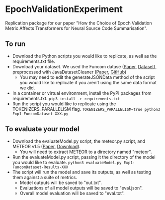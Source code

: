 # EpochValidationExperiment

Replication package for our paper "How the Choice of Epoch Validation Metric Affects Transformers for Neural Source Code Summarisation".

## To run

- Download the Python scripts you would like to replicate, as well as the requirements.txt file.
- Download your dataset.  We used the Funcom datase ([Paper](https://aclanthology.org/N19-1394.pdf), [Dataset](http://leclair.tech/data/funcom/index_v5.html#procdata)), preprocessed with JavaDatasetCleaner ([Paper](https://www.lancaster.ac.uk/~elhaj/docs/gem2022.pdf), [GitHub](https://github.com/phillijm/JavaDatasetCleaner/))
    - You may need to edit the generateJSONData method of the script you would like to replicate if you aren't using the same data format we did.
- In a container or virtual environment, install the PyPI packages from requirements.txt. `pip3 install -r requirements.txt`
- Run the script you would like to replicate using the TOKENIZERS_PARALLELISM flag. `TOKENIZERS_PARALLELISM=true python3 Exp1-FuncomDataset-XXX.py`

## To evaluate your model

- Download the evaluateModel.py script, the meteor.py script, and METEOR v1.5 ([Paper](https://aclanthology.org/W14-3348/), [Download](https://www.cs.cmu.edu/~alavie/METEOR/)).
    - You will need to extract METEOR to a directory named "meteor".
- Run the evaluateModel.py script, passing it the directory of the model you would like to evaluate. `python3 evaluateModel.py Exp1-FuncomDataset-Results-XXX`
- The script will run the model and save its outputs, as well as testing them against a suite of metrics.
    - Model outputs will be saved to "out.txt".
    - Evaluations of all model outputs will be saved to "eval.json".
    - Overall model evaluation will be saved to "eval.txt".
